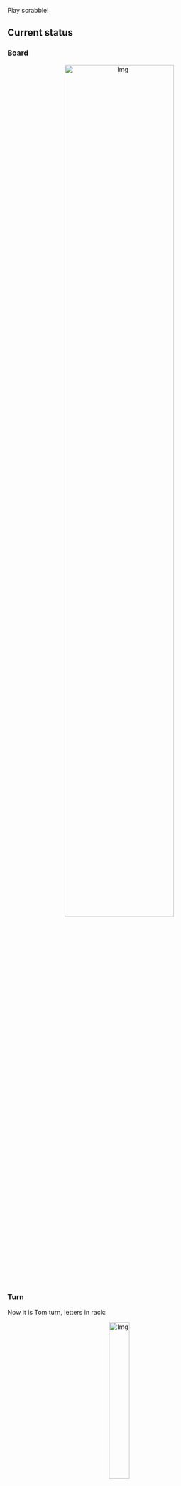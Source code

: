 
Play scrabble!
## Current status
### Board
<p align="center">
<img src="https://raw.githubusercontent.com/radosz99/radosz99/main/board.png" width=70% alt="Img"/>
    </p>
    
### Turn
Now it is Tom turn, letters in rack:
<p align="center">
<img src="https://raw.githubusercontent.com/radosz99/radosz99/main/rack.png" width=30% alt="Img"/>
</p>

### Game score
| Id | Player name | Points |
  | - | - | - |  
|0 | Tom | 99
|1 | Jerry | 151
## Make the move
Make the move and insert the letters by creating an [issue](https://github.com/radosz99/radosz99/issues/new?title=scrabble%7Cmove%7C7%3AA%3ARIDE&body=Just+push+%27Submit+new+issue%27+or+update+with+your+move.) according to the rules or...

## Possibly best moves  
Are you sure? :smiling_imp: :smiling_imp: :smiling_imp:
<details>
  <summary>Spoiler warning!</summary>
  
  | Id | Move | Issue link | Points |
  | - | - | - | - |  
|1| 14:J:loupen | [scrabble&#124;move&#124;14:J:loupen](https://github.com/radosz99/radosz99/issues/new?title=scrabble%7Cmove%7C14%3AJ%3Aloupen&body=Just+push+%27Submit+new+issue%27+or+update+with+your+move.) | 27 
|2| 14:L:open | [scrabble&#124;move&#124;14:L:open](https://github.com/radosz99/radosz99/issues/new?title=scrabble%7Cmove%7C14%3AL%3Aopen&body=Just+push+%27Submit+new+issue%27+or+update+with+your+move.) | 21 
|3| 14:M:pub | [scrabble&#124;move&#124;14:M:pub](https://github.com/radosz99/radosz99/issues/new?title=scrabble%7Cmove%7C14%3AM%3Apub&body=Just+push+%27Submit+new+issue%27+or+update+with+your+move.) | 21 
|4| 14:L:upon | [scrabble&#124;move&#124;14:L:upon](https://github.com/radosz99/radosz99/issues/new?title=scrabble%7Cmove%7C14%3AL%3Aupon&body=Just+push+%27Submit+new+issue%27+or+update+with+your+move.) | 21 
|5| 13:J:leben | [scrabble&#124;move&#124;13:J:leben](https://github.com/radosz99/radosz99/issues/new?title=scrabble%7Cmove%7C13%3AJ%3Aleben&body=Just+push+%27Submit+new+issue%27+or+update+with+your+move.) | 18 
|6| 13:J:nebel | [scrabble&#124;move&#124;13:J:nebel](https://github.com/radosz99/radosz99/issues/new?title=scrabble%7Cmove%7C13%3AJ%3Anebel&body=Just+push+%27Submit+new+issue%27+or+update+with+your+move.) | 18 
|7| 14:M:pul | [scrabble&#124;move&#124;14:M:pul](https://github.com/radosz99/radosz99/issues/new?title=scrabble%7Cmove%7C14%3AM%3Apul&body=Just+push+%27Submit+new+issue%27+or+update+with+your+move.) | 15 
|8| 14:M:pen | [scrabble&#124;move&#124;14:M:pen](https://github.com/radosz99/radosz99/issues/new?title=scrabble%7Cmove%7C14%3AM%3Apen&body=Just+push+%27Submit+new+issue%27+or+update+with+your+move.) | 15 
|9| 14:M:plu | [scrabble&#124;move&#124;14:M:plu](https://github.com/radosz99/radosz99/issues/new?title=scrabble%7Cmove%7C14%3AM%3Aplu&body=Just+push+%27Submit+new+issue%27+or+update+with+your+move.) | 15 
|10| 14:M:pol | [scrabble&#124;move&#124;14:M:pol](https://github.com/radosz99/radosz99/issues/new?title=scrabble%7Cmove%7C14%3AM%3Apol&body=Just+push+%27Submit+new+issue%27+or+update+with+your+move.) | 15 
</details>
    
## Latest moves

| Id | Type | Move / Letters to replace | Created words / New letters | Date | Points | Player | Who |
| - | - | - | - | - | - | - | - |
|7| INSERT | M:11:quep | ['QUEP'] | 11/24/2022, 12:29:51 | 30 | Jerry | [radosz99](github.com/radosz99) |
|6| INSERT | 11:K:suq | ['SUQ'] | 11/24/2022, 12:27:31 | 24 | Tom | [radosz99](github.com/radosz99) |
|5| INSERT | O:6:toison | ['TOISON'] | 11/24/2022, 12:26:55 | 21 | Jerry | [radosz99](github.com/radosz99) |
|4| INSERT | 9:J:decoys | ['DECOYS'] | 11/24/2022, 12:24:38 | 24 | Tom | [radosz99](github.com/radosz99) |
|3| INSERT | H:6:owe | ['OWE'] | 11/24/2022, 12:06:20 | 6 | Jerry | [radosz99](github.com/radosz99) |
|2| INSERT | 5:J:jaw | ['JAW'] | 11/24/2022, 12:05:11 | 29 | Tom | [radosz99](github.com/radosz99) |
|1| INSERT | K:4:garbless | ['GARBLESS'] | 11/24/2022, 12:01:06 | 94 | Jerry | [radosz99](github.com/radosz99) |
|0| INSERT | 7:H:wemb | ['WEMB'] | 11/24/2022, 11:59:20 | 22 | Tom | [radosz99](github.com/radosz99) |